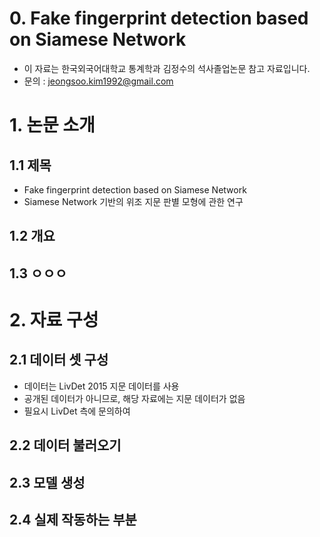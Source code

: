 # 0. Fake fingerprint detection based on Siamese Network
* 이 자료는 한국외국어대학교 통계학과 김정수의 석사졸업논문 참고 자료입니다.
* 문의 : jeongsoo.kim1992@gmail.com

# 1. 논문 소개
## 1.1 제목
* Fake fingerprint detection based on Siamese Network
* Siamese Network 기반의 위조 지문 판별 모형에 관한 연구
## 1.2 개요
## 1.3 ㅇㅇㅇ

# 2. 자료 구성
## 2.1 데이터 셋 구성
* 데이터는 LivDet 2015 지문 데이터를 사용
* 공개된 데이터가 아니므로, 해당 자료에는 지문 데이터가 없음
* 필요시 LivDet 측에 문의하여 

## 2.2 데이터 불러오기
## 2.3 모델 생성
## 2.4 실제 작동하는 부분

